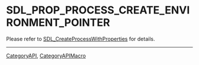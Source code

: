 # SDL_PROP_PROCESS_CREATE_ENVIRONMENT_POINTER

Please refer to [SDL_CreateProcessWithProperties](SDL_CreateProcessWithProperties) for details.

----
[CategoryAPI](CategoryAPI), [CategoryAPIMacro](CategoryAPIMacro)

